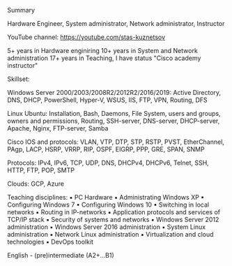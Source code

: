 Summary

Hardware Engineer, System administrator, Network administrator, Instructor

YouTube channel: https://youtube.com/stas-kuznetsov

5+  years in Hardware enginiring
10+ years in System and Network administration
17+ years in Teaching, I have status "Cisco academy instructor"

Skillset:

Windows Server 2000/2003/2008R2/2012R2/2016/2019:
Active Directory, DNS, DHCP, PowerShell, Hyper-V, WSUS, IIS, FTP, VPN, Routing, DFS

Linux Ubuntu:
Installation, Bash, Daemons, File System, users and groups, owners and permissions, Routing, SSH-server, DNS-server, DHCP-server, Apache, Nginx, FTP-server, Samba

Cisco IOS and protocols:
VLAN, VTP, DTP, STP, RSTP, PVST, EtherChannel, PAgp, LACP, HSRP, VRRP, RIP, OSPF, EIGRP, PPP, GRE, SPAN, SNMP

Protocols:
IPv4, IPv6, TCP, UDP, DNS, DHCPv4, DHCPv6, Telnet, SSH, HTTP, FTP, POP, SMTP

Clouds:
GCP, Azure

Teaching disciplines:
▪	PC Hardware
▪	Administrating Windows XP
▪	Configuring Windows 7
▪	Configuring Windows 10
▪	Switching in local networks
▪	Routing in IP-networks
▪	Application protocols and services of TCP/IP stack
▪	Security of systems and networks
▪	Windows Server 2012 administration
▪	Windows Server 2016 administration
▪	System Linux administration
▪	Network Linux administration
▪	Virtualization and cloud technologies
▪	DevOps toolkit


English - (pre)intermediate (A2+...B1)
